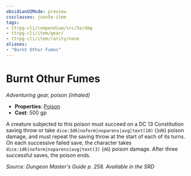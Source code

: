 ```yaml
---
obsidianUIMode: preview
cssclasses: json5e-item
tags:
- ttrpg-cli/compendium/src/5e/dmg
- ttrpg-cli/item/gear/
- ttrpg-cli/item/rarity/none
aliases: 
- "Burnt Othur Fumes"
---
```

# Burnt Othur Fumes
*Adventuring gear, poison (inhaled)*  


- **Properties**: [Poison](/3-Mechanics/CLI/Rules/item-properties.md#Poison)
- **Cost**: 500 gp

A creature subjected to this poison must succeed on a DC 13 Constitution saving throw or take `dice:3d6|noform|noparens|avg|text(10)` (`3d6`) poison damage, and must repeat the saving throw at the start of each of its turns. On each successive failed save, the character takes `dice:1d6|noform|noparens|avg|text(3)` (`d6`) poison damage. After three successful saves, the poison ends.

*Source: Dungeon Master's Guide p. 258. Available in the <span title='Systems Reference Document (5.1)'>SRD</span>*